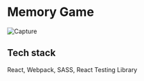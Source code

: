 # Memory Game

![Capture](https://user-images.githubusercontent.com/30217557/147510988-1d07507d-c17e-446e-867e-546d82384b28.PNG)


## Tech stack 

React, Webpack, SASS, React Testing Library
